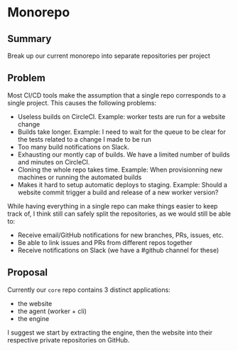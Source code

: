 # Monorepo

## Summary

Break up our current monorepo into separate repositories per project

## Problem

Most CI/CD tools make the assumption that a single repo corresponds to a single
project. This causes the following problems:
- Useless builds on CircleCI. Example: worker tests are run for a website change
- Builds take longer. Example: I need to wait for the queue to be clear for the
  tests related to a change I made to be run
- Too many build notifications on Slack.
- Exhausting our montly cap of builds. We have a limited number of builds and
    minutes on CircleCI.
- Cloning the whole repo takes time. Example: When provisionning new machines or
    running the automated builds
- Makes it hard to setup automatic deploys to staging. Example: Should a website
  commit trigger a build and release of a new worker version?

While having everything in a single repo can make things easier to keep track
of, I think still can safely split the repositories, as we would still be able
to:
- Receive email/GitHub notifications for new branches, PRs, issues, etc.
- Be able to link issues and PRs from different repos together
- Receive notifications on Slack (we have a #github channel for these)

## Proposal

Currently our `core` repo contains 3 distinct applications:
- the website
- the agent (worker + cli)
- the engine

I suggest we start by extracting the engine, then the website into their
respective private repositories on GitHub.
